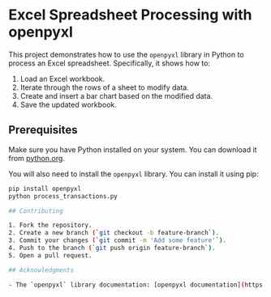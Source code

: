 # Excel Spreadsheet Processing with openpyxl

This project demonstrates how to use the `openpyxl` library in Python to process an Excel spreadsheet. Specifically, it shows how to:

1. Load an Excel workbook.
2. Iterate through the rows of a sheet to modify data.
3. Create and insert a bar chart based on the modified data.
4. Save the updated workbook.

## Prerequisites

Make sure you have Python installed on your system. You can download it from [python.org](https://www.python.org/).

You will also need to install the `openpyxl` library. You can install it using pip:

```bash
pip install openpyxl
python process_transactions.py

## Contributing

1. Fork the repository.
2. Create a new branch (`git checkout -b feature-branch`).
3. Commit your changes (`git commit -m 'Add some feature'`).
4. Push to the branch (`git push origin feature-branch`).
5. Open a pull request.

## Acknowledgments

- The `openpyxl` library documentation: [openpyxl documentation](https://openpyxl.readthedocs.io/en/stable/)


